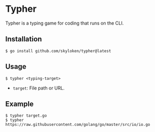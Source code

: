 # Typher

Typher is a typing game for coding that runs on the CLI.

## Installation

```console
$ go install github.com/skyloken/typher@latest
```

## Usage

```console
$ typher <typing-target>
```
- `target`: File path or URL.

## Example

```console
$ typher target.go
$ typher https://raw.githubusercontent.com/golang/go/master/src/io/io.go
```